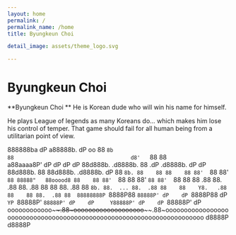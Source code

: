 ```yaml
---
layout: home
permalink: /
permalink_name: /home
title: Byungkeun Choi

detail_image: assets/theme_logo.svg

---
```


# Byungkeun Choi

**Byungkeun Choi ** He is Korean dude who will win his name for himself. 

He plays League of legends as many Koreans do... which makes him lose his control of temper. That game should fail for all human being from a utilitarian point of view.


 888888ba                                      dP                                      a88888b. dP                oo 
 88    `8b                                     88                                     d8'   `88 88                   
a88aaaa8P' dP    dP dP    dP 88d888b. .d8888b. 88  .dP  .d8888b. dP    dP 88d888b.    88        88d888b. .d8888b. dP 
 88   `8b. 88    88 88    88 88'  `88 88'  `88 88888"   88ooood8 88    88 88'  `88    88        88'  `88 88'  `88 88 
 88    .88 88.  .88 88.  .88 88    88 88.  .88 88  `8b. 88.  ... 88.  .88 88    88    Y8.   .88 88    88 88.  .88 88 
 88888888P `8888P88 `88888P' dP    dP `8888P88 dP   `YP `88888P' `88888P' dP    dP     Y88888P' dP    dP `88888P' dP 
oooooooooooo~~~~.88~ooooooooooooooooooo~~~~.88~oooooooooooooooooooooooooooooooooooooooooooooooooooooooooooooooooooooo
            d8888P                     d8888P                                                                        
